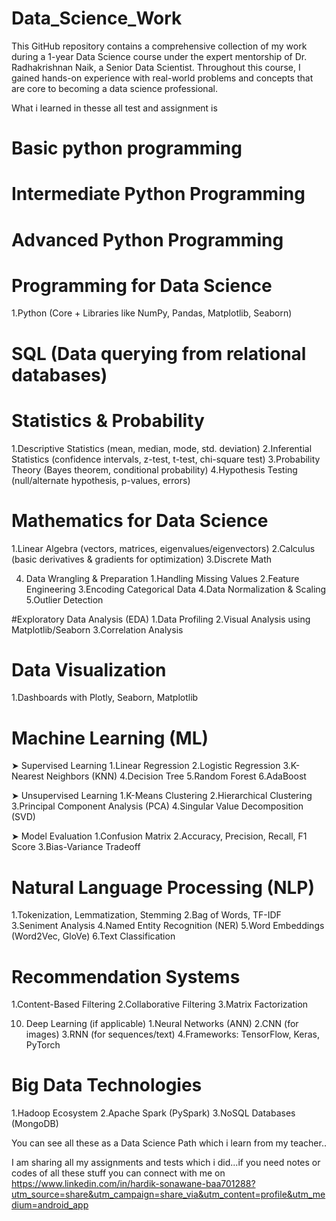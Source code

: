 # Data_Science_Work
This GitHub repository contains a comprehensive collection of my work during a 1-year Data Science course under the expert mentorship of Dr. Radhakrishnan Naik, a Senior Data Scientist. Throughout this course, I gained hands-on experience with real-world problems and concepts that are core to becoming a data science professional.



What i learned in thesse all test and assignment is 
# Basic python programming 
# Intermediate Python Programming 
# Advanced Python Programming 
# Programming for Data Science
1.Python (Core + Libraries like NumPy, Pandas, Matplotlib, Seaborn)

# SQL (Data querying from relational databases)

# Statistics & Probability
1.Descriptive Statistics (mean, median, mode, std. deviation)
2.Inferential Statistics (confidence intervals, z-test, t-test, chi-square test)
3.Probability Theory (Bayes theorem, conditional probability)
4.Hypothesis Testing (null/alternate hypothesis, p-values, errors)

# Mathematics for Data Science
1.Linear Algebra (vectors, matrices, eigenvalues/eigenvectors)
2.Calculus (basic derivatives & gradients for optimization)
3.Discrete Math 

4. Data Wrangling & Preparation
1.Handling Missing Values
2.Feature Engineering
3.Encoding Categorical Data
4.Data Normalization & Scaling
5.Outlier Detection

#Exploratory Data Analysis (EDA)
1.Data Profiling
2.Visual Analysis using Matplotlib/Seaborn
3.Correlation Analysis


# Data Visualization
1.Dashboards with Plotly, Seaborn, Matplotlib


# Machine Learning (ML)
➤ Supervised Learning
1.Linear Regression
2.Logistic Regression
3.K-Nearest Neighbors (KNN)
4.Decision Tree
5.Random Forest
6.AdaBoost

➤ Unsupervised Learning
1.K-Means Clustering
2.Hierarchical Clustering
3.Principal Component Analysis (PCA)
4.Singular Value Decomposition (SVD)

➤ Model Evaluation
1.Confusion Matrix
2.Accuracy, Precision, Recall, F1 Score
3.Bias-Variance Tradeoff

# Natural Language Processing (NLP)
1.Tokenization, Lemmatization, Stemming
2.Bag of Words, TF-IDF
3.Seniment Analysis
4.Named Entity Recognition (NER)
5.Word Embeddings (Word2Vec, GloVe)
6.Text Classification

#  Recommendation Systems
1.Content-Based Filtering
2.Collaborative Filtering
3.Matrix Factorization

10. Deep Learning (if applicable)
1.Neural Networks (ANN)
2.CNN (for images)
3.RNN (for sequences/text)
4.Frameworks: TensorFlow, Keras, PyTorch

# Big Data Technologies
1.Hadoop Ecosystem 
2.Apache Spark (PySpark)
3.NoSQL Databases (MongoDB)


You can see all these as a Data Science Path which i learn from my teacher..

I am sharing all my assignments and tests which i did...if you need notes or codes of all these stuff you can connect  with me on https://www.linkedin.com/in/hardik-sonawane-baa701288?utm_source=share&utm_campaign=share_via&utm_content=profile&utm_medium=android_app 
